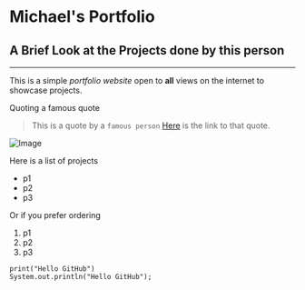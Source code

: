# Michael's Portfolio

## A Brief Look at the Projects done by this person
---
This is a simple *portfolio website* open to **all** views on the internet to showcase projects.

Quoting a famous quote
> This is a quote by a `famous person`
[Here](https://www.google.com/) is the link to that quote.

![Image](https://globalgovernanceforum.org/wp-content/uploads/2020/10/Albert-Einstein.jpg)

Here is a list of projects

* p1
* p2
* p3

Or if you prefer ordering
1. p1
2. p2
3. p3

```
print("Hello GitHub")
System.out.println("Hello GitHub");
```

